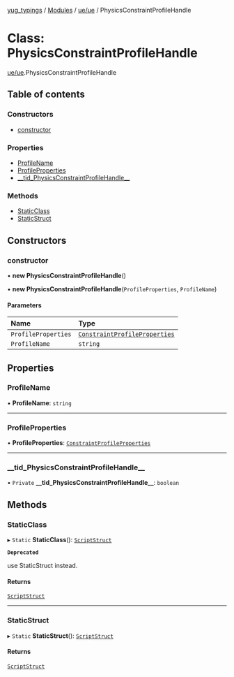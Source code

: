[yug_typings](../README.md) / [Modules](../modules.md) / [ue/ue](../modules/ue_ue.md) / PhysicsConstraintProfileHandle

# Class: PhysicsConstraintProfileHandle

[ue/ue](../modules/ue_ue.md).PhysicsConstraintProfileHandle

## Table of contents

### Constructors

- [constructor](ue_ue.PhysicsConstraintProfileHandle.md#constructor)

### Properties

- [ProfileName](ue_ue.PhysicsConstraintProfileHandle.md#profilename)
- [ProfileProperties](ue_ue.PhysicsConstraintProfileHandle.md#profileproperties)
- [\_\_tid\_PhysicsConstraintProfileHandle\_\_](ue_ue.PhysicsConstraintProfileHandle.md#__tid_physicsconstraintprofilehandle__)

### Methods

- [StaticClass](ue_ue.PhysicsConstraintProfileHandle.md#staticclass)
- [StaticStruct](ue_ue.PhysicsConstraintProfileHandle.md#staticstruct)

## Constructors

### constructor

• **new PhysicsConstraintProfileHandle**()

• **new PhysicsConstraintProfileHandle**(`ProfileProperties`, `ProfileName`)

#### Parameters

| Name | Type |
| :------ | :------ |
| `ProfileProperties` | [`ConstraintProfileProperties`](ue_ue.ConstraintProfileProperties.md) |
| `ProfileName` | `string` |

## Properties

### ProfileName

• **ProfileName**: `string`

___

### ProfileProperties

• **ProfileProperties**: [`ConstraintProfileProperties`](ue_ue.ConstraintProfileProperties.md)

___

### \_\_tid\_PhysicsConstraintProfileHandle\_\_

• `Private` **\_\_tid\_PhysicsConstraintProfileHandle\_\_**: `boolean`

## Methods

### StaticClass

▸ `Static` **StaticClass**(): [`ScriptStruct`](ue_ue.ScriptStruct.md)

**`Deprecated`**

use StaticStruct instead.

#### Returns

[`ScriptStruct`](ue_ue.ScriptStruct.md)

___

### StaticStruct

▸ `Static` **StaticStruct**(): [`ScriptStruct`](ue_ue.ScriptStruct.md)

#### Returns

[`ScriptStruct`](ue_ue.ScriptStruct.md)
